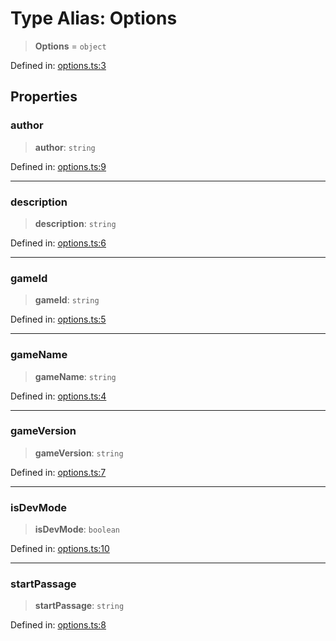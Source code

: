 # Type Alias: Options

> **Options** = `object`

Defined in: [options.ts:3](https://github.com/laruss/react-text-game/blob/3442aa0d22b82dc4760f453f7492731a6f583755/packages/core/src/options.ts#L3)

## Properties

### author

> **author**: `string`

Defined in: [options.ts:9](https://github.com/laruss/react-text-game/blob/3442aa0d22b82dc4760f453f7492731a6f583755/packages/core/src/options.ts#L9)

***

### description

> **description**: `string`

Defined in: [options.ts:6](https://github.com/laruss/react-text-game/blob/3442aa0d22b82dc4760f453f7492731a6f583755/packages/core/src/options.ts#L6)

***

### gameId

> **gameId**: `string`

Defined in: [options.ts:5](https://github.com/laruss/react-text-game/blob/3442aa0d22b82dc4760f453f7492731a6f583755/packages/core/src/options.ts#L5)

***

### gameName

> **gameName**: `string`

Defined in: [options.ts:4](https://github.com/laruss/react-text-game/blob/3442aa0d22b82dc4760f453f7492731a6f583755/packages/core/src/options.ts#L4)

***

### gameVersion

> **gameVersion**: `string`

Defined in: [options.ts:7](https://github.com/laruss/react-text-game/blob/3442aa0d22b82dc4760f453f7492731a6f583755/packages/core/src/options.ts#L7)

***

### isDevMode

> **isDevMode**: `boolean`

Defined in: [options.ts:10](https://github.com/laruss/react-text-game/blob/3442aa0d22b82dc4760f453f7492731a6f583755/packages/core/src/options.ts#L10)

***

### startPassage

> **startPassage**: `string`

Defined in: [options.ts:8](https://github.com/laruss/react-text-game/blob/3442aa0d22b82dc4760f453f7492731a6f583755/packages/core/src/options.ts#L8)
